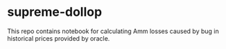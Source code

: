 # supreme-dollop
This repo contains notebook for calculating Amm losses caused by bug in historical prices provided by oracle.
